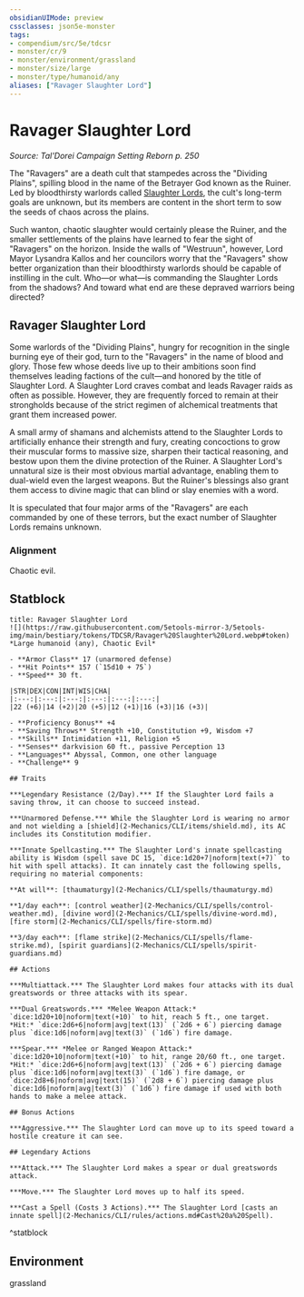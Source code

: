 ```yaml
---
obsidianUIMode: preview
cssclasses: json5e-monster
tags:
- compendium/src/5e/tdcsr
- monster/cr/9
- monster/environment/grassland
- monster/size/large
- monster/type/humanoid/any
aliases: ["Ravager Slaughter Lord"]
---
```

# Ravager Slaughter Lord
*Source: Tal'Dorei Campaign Setting Reborn p. 250*  

The "Ravagers" are a death cult that stampedes across the "Dividing Plains", spilling blood in the name of the Betrayer God known as the Ruiner. Led by bloodthirsty warlords called [Slaughter Lords](2-Mechanics/CLI/bestiary/humanoid/ravager-slaughter-lord-tdcsr.md), the cult's long-term goals are unknown, but its members are content in the short term to sow the seeds of chaos across the plains.

Such wanton, chaotic slaughter would certainly please the Ruiner, and the smaller settlements of the plains have learned to fear the sight of "Ravagers" on the horizon. Inside the walls of "Westruun", however, Lord Mayor Lysandra Kallos and her councilors worry that the "Ravagers" show better organization than their bloodthirsty warlords should be capable of instilling in the cult. Who—or what—is commanding the Slaughter Lords from the shadows? And toward what end are these depraved warriors being directed?

## Ravager Slaughter Lord

Some warlords of the "Dividing Plains", hungry for recognition in the single burning eye of their god, turn to the "Ravagers" in the name of blood and glory. Those few whose deeds live up to their ambitions soon find themselves leading factions of the cult—and honored by the title of Slaughter Lord. A Slaughter Lord craves combat and leads Ravager raids as often as possible. However, they are frequently forced to remain at their strongholds because of the strict regimen of alchemical treatments that grant them increased power.

A small army of shamans and alchemists attend to the Slaughter Lords to artificially enhance their strength and fury, creating concoctions to grow their muscular forms to massive size, sharpen their tactical reasoning, and bestow upon them the divine protection of the Ruiner. A Slaughter Lord's unnatural size is their most obvious martial advantage, enabling them to dual-wield even the largest weapons. But the Ruiner's blessings also grant them access to divine magic that can blind or slay enemies with a word.

It is speculated that four major arms of the "Ravagers" are each commanded by one of these terrors, but the exact number of Slaughter Lords remains unknown.

### Alignment

Chaotic evil.

## Statblock

```ad-statblock
title: Ravager Slaughter Lord
![](https://raw.githubusercontent.com/5etools-mirror-3/5etools-img/main/bestiary/tokens/TDCSR/Ravager%20Slaughter%20Lord.webp#token)
*Large humanoid (any), Chaotic Evil*

- **Armor Class** 17 (unarmored defense)
- **Hit Points** 157 (`15d10 + 75`)
- **Speed** 30 ft.

|STR|DEX|CON|INT|WIS|CHA|
|:---:|:---:|:---:|:---:|:---:|:---:|
|22 (+6)|14 (+2)|20 (+5)|12 (+1)|16 (+3)|16 (+3)|

- **Proficiency Bonus** +4
- **Saving Throws** Strength +10, Constitution +9, Wisdom +7
- **Skills** Intimidation +11, Religion +5
- **Senses** darkvision 60 ft., passive Perception 13
- **Languages** Abyssal, Common, one other language
- **Challenge** 9

## Traits

***Legendary Resistance (2/Day).*** If the Slaughter Lord fails a saving throw, it can choose to succeed instead.

***Unarmored Defense.*** While the Slaughter Lord is wearing no armor and not wielding a [shield](2-Mechanics/CLI/items/shield.md), its AC includes its Constitution modifier.

***Innate Spellcasting.*** The Slaughter Lord's innate spellcasting ability is Wisdom (spell save DC 15, `dice:1d20+7|noform|text(+7)` to hit with spell attacks). It can innately cast the following spells, requiring no material components:

**At will**: [thaumaturgy](2-Mechanics/CLI/spells/thaumaturgy.md)

**1/day each**: [control weather](2-Mechanics/CLI/spells/control-weather.md), [divine word](2-Mechanics/CLI/spells/divine-word.md), [fire storm](2-Mechanics/CLI/spells/fire-storm.md)

**3/day each**: [flame strike](2-Mechanics/CLI/spells/flame-strike.md), [spirit guardians](2-Mechanics/CLI/spells/spirit-guardians.md)

## Actions

***Multiattack.*** The Slaughter Lord makes four attacks with its dual greatswords or three attacks with its spear.

***Dual Greatswords.*** *Melee Weapon Attack:* `dice:1d20+10|noform|text(+10)` to hit, reach 5 ft., one target. *Hit:* `dice:2d6+6|noform|avg|text(13)` (`2d6 + 6`) piercing damage plus `dice:1d6|noform|avg|text(3)` (`1d6`) fire damage.

***Spear.*** *Melee or Ranged Weapon Attack:* `dice:1d20+10|noform|text(+10)` to hit, range 20/60 ft., one target. *Hit:* `dice:2d6+6|noform|avg|text(13)` (`2d6 + 6`) piercing damage plus `dice:1d6|noform|avg|text(3)` (`1d6`) fire damage, or `dice:2d8+6|noform|avg|text(15)` (`2d8 + 6`) piercing damage plus `dice:1d6|noform|avg|text(3)` (`1d6`) fire damage if used with both hands to make a melee attack.

## Bonus Actions

***Aggressive.*** The Slaughter Lord can move up to its speed toward a hostile creature it can see.

## Legendary Actions

***Attack.*** The Slaughter Lord makes a spear or dual greatswords attack.

***Move.*** The Slaughter Lord moves up to half its speed.

***Cast a Spell (Costs 3 Actions).*** The Slaughter Lord [casts an innate spell](2-Mechanics/CLI/rules/actions.md#Cast%20a%20Spell).
```
^statblock

## Environment

grassland